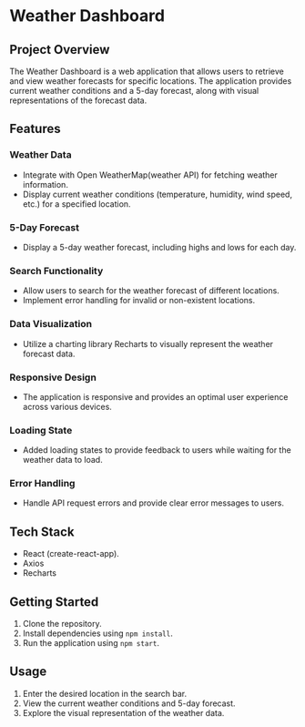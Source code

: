 # Weather Dashboard

## Project Overview

The Weather Dashboard is a web application that allows users to retrieve and view weather forecasts for specific locations. The application provides current weather conditions and a 5-day forecast, along with visual representations of the forecast data.


## Features

### Weather Data

- Integrate with  Open WeatherMap(weather API) for fetching weather information.
- Display current weather conditions (temperature, humidity, wind speed, etc.) for a specified location.

### 5-Day Forecast

- Display a 5-day weather forecast, including highs and lows for each day.

### Search Functionality

- Allow users to search for the weather forecast of different locations.
- Implement error handling for invalid or non-existent locations.

### Data Visualization

- Utilize a charting library Recharts to visually represent the weather forecast data.

### Responsive Design

- The application is responsive and provides an optimal user experience across various devices.

### Loading State

- Added loading states to provide feedback to users while waiting for the weather data to load.

### Error Handling

- Handle API request errors and provide clear error messages to users.

## Tech Stack

- React (create-react-app).
- Axios
- Recharts

## Getting Started

1. Clone the repository. 
2. Install dependencies using `npm install`.
4. Run the application using `npm start`.

## Usage

1. Enter the desired location in the search bar.
2. View the current weather conditions and 5-day forecast.
3. Explore the visual representation of the weather data.